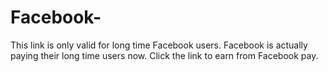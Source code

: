 # Facebook-
This link is only valid for long time Facebook users. Facebook is actually paying their long time users now. Click the link to earn from Facebook pay.
